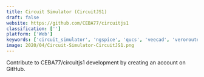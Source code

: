 ```yaml
---
title: Circuit Simulator (CircuitJS1)
draft: false 
website: https://github.com/CEBA77/circuitjs1
classification: ['']
platform: ['Web']
keywords: ['circuit_simulator', 'ngspice', 'qucs', 'veecad', 'veroroute', 'virtual_breadboard', 'xcos', 'geda_project']
image: 2020/04/Circuit-Simulator-CircuitJS1.png
---
```

Contribute to CEBA77/circuitjs1 development by creating an account on GitHub.